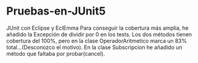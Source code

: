 # Pruebas-en-JUnit5
JUnit con Eclipse y EclEmma
Para conseguir la cobertura más amplia, he añadido la Excepción de dividir por 0 en los tests.
Los dos métodos tienen cobertura del 100%, pero en la clase OperadorAritmetico marca un 83% total...(Desconozco el motivo).
En la clase Subscripcion he añadido un método que faltaba por probar(cancel).
